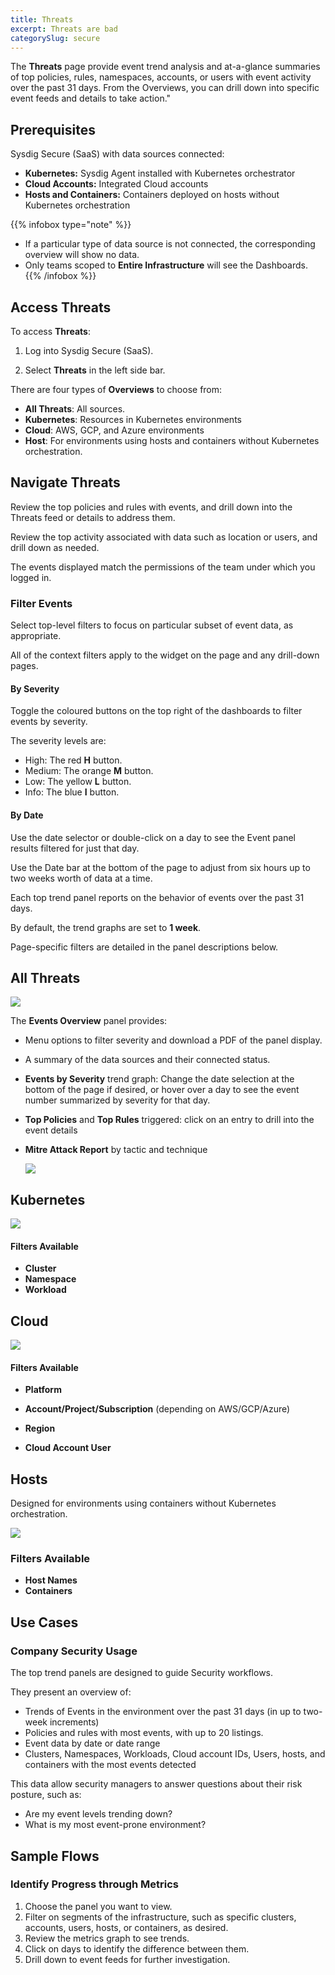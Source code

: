 ```yaml
---
title: Threats
excerpt: Threats are bad
categorySlug: secure
---
```


The **Threats** page provide event trend analysis and at-a-glance summaries of top policies, rules, namespaces, accounts, or users with event activity over the past 31 days. From the Overviews, you can drill down into specific event feeds and details to take action."

## Prerequisites

Sysdig Secure (SaaS) with data sources connected:

* **Kubernetes:** Sysdig Agent installed with Kubernetes orchestrator
* **Cloud Accounts:** Integrated Cloud accounts
* **Hosts and Containers:** Containers deployed on hosts without Kubernetes orchestration

{{% infobox type="note" %}}
* If a particular type of data source is not connected, the corresponding overview will show no data.
* Only teams scoped to **Entire Infrastructure** will see the Dashboards.
{{% /infobox %}}

## Access Threats

To access **Threats**:

1. Log into Sysdig Secure (SaaS).

2. Select **Threats** in the left side bar.

There are four types of **Overviews** to choose from:

- **All Threats**: All sources.
- **Kubernetes**: Resources in Kubernetes environments
- **Cloud**: AWS, GCP, and Azure environments
- **Host**: For environments using hosts and containers without Kubernetes orchestration.


## Navigate Threats

Review the top policies and rules with events, and drill down into the Threats feed or details to address them. 

Review the top activity associated with data such as location or users,  and drill down as needed.

The events displayed match the permissions of the team under which you logged in. 

### Filter Events

Select top-level filters to focus on particular subset of event data, as appropriate. 

All of the context filters apply to the widget on the page and any drill-down pages. 

#### By Severity

Toggle the coloured buttons on the top right of the dashboards to filter events by severity.

The severity levels are:

- High: The red **H** button.
- Medium: The orange **M** button.
- Low: The yellow **L** button.
- Info: The blue **I** button.
  
#### By Date

Use the date selector or double-click on a day to see the Event panel results filtered for just that day. 

Use the Date bar at the bottom of the page to adjust from six hours up to two weeks worth of data at a time. 

Each top trend panel reports on the behavior of events over the past 31 days. 

By default, the trend graphs are set to **1 week**. 

Page-specific filters are detailed in the panel descriptions below.

## All Threats

![](/image/events_overview.png)

The **Events Overview** panel provides: 

* Menu options to filter severity and download a PDF of the panel display.

* A summary of the  data sources and their connected status.

* **Events by Severity** trend graph: Change the date selection at the bottom of the page if desired, or hover over a day to see the event number summarized by severity for that day.

* **Top Policies** and **Top Rules** triggered: click on an entry to drill into the event details

* **Mitre Attack Report** by tactic and technique

  ![](/image/event_dash_mitre.png)

## Kubernetes

![](/image/k8_events.png)

#### Filters Available

* **Cluster**
* **Namespace**
* **Workload**

## Cloud

![](/image/cloud_dash.png)

#### Filters Available

*  **Platform**

*  **Account/Project/Subscription** (depending on AWS/GCP/Azure)

*  **Region** 
*  **Cloud Account User**

## Hosts

Designed for environments using containers without Kubernetes orchestration.

![](/image/hce.png)

### Filters Available

* **Host Names**
* **Containers**

## Use Cases

### Company Security Usage 

The top trend panels are designed to guide Security workflows. 

They present an overview of:

* Trends of Events in the environment over the past 31 days (in up to two-week increments)
* Policies and rules with most events, with up to 20 listings.
* Event data by date or date range 
* Clusters, Namespaces, Workloads, Cloud account IDs, Users, hosts, and containers with the most events detected

This data allow security managers to answer questions about their risk posture, such as: 

- Are my event levels trending down?
- What is my most event-prone environment?

## Sample Flows

### Identify Progress through Metrics

1. Choose the panel you want to view.
2. Filter on  segments of the infrastructure, such as specific clusters, accounts, users, hosts, or containers, as desired. 
3. Review the metrics graph to see trends. 
4. Click on days to identify the difference between them. 
5. Drill down to event feeds for further investigation. 